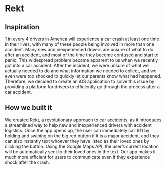 # Rekt

 ## Inspiration
1 in every 4 drivers in America will experience a car crash at least one time in their lives, with many of these people being involved in more than one accident. Many new and inexperienced drivers are unsure of what to do after an accident, and most of the time they become confused and start to panic. This widespread problem became apparent to us when we recently got into a car accident. After the incident, we were unsure of what we actually needed to do and what information we needed to collect, and we even were too shocked to quickly let our parents know what had happened. Therefore, we decided to create an iOS application to solve this issue by providing a platform for drivers to efficiently go through the process after a car accident. 

## How we built it
We created Rekt, a revolutionary approach to car accidents, as it introduces a streamlined way to help new and inexperienced drivers with accident logistics. Once the app opens up, the user can immediately call 911 by holding and swiping on the big red button if it is a major accident, and they can also instantly text whoever they have listed as their loved ones by clicking the button. Using the Google Maps API, the user’s current location will be automatically sent to their loved ones in the text. Our app makes it much more efficient for users to communicate even if they experience shock after the crash.
